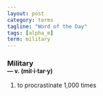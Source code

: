 ```yaml
---
layout: post
category: terms
tagline: "Word of the Day"
tags: [alpha_m]
term: military
---
```


<h3>Military<br/> <small>&mdash; v. (mil<span>&middot;</span>i<span>&middot;</span>tar<span>&middot;</span>y)</small></h3>
<p><ol><li>to procrastinate 1,000 times</li>
</ol></p>
